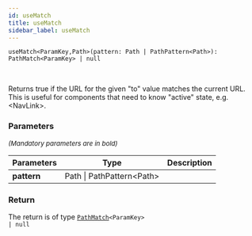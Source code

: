 ```yaml
---
id: useMatch
title: useMatch
sidebar_label: useMatch
---
```


```tsx
useMatch<ParamKey,Path>(pattern: Path | PathPattern<Path>): PathMatch<ParamKey> | null
```
<br/>

Returns true if the URL for the given "to" value matches the current URL.  
This is useful for components that need to know "active" state, e.g.  
<NavLink\>.

### Parameters

<font size="2"><i>(Mandatory parameters are in bold)</i></font>

| Parameters | Type | Description |
| --------- | ---- | ----------- |
| **pattern** | Path \| PathPattern<Path\> |  |


### Return



The return is of type <code>[PathMatch](/framework-api/interfaces/PathMatch.md)<ParamKey\> | null</code>